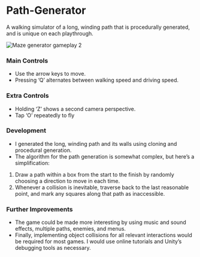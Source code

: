 # Path-Generator
A walking simulator of a long, winding path that is procedurally generated, and is unique on each playthrough.

![Maze generator gameplay 2](https://github.com/harleyk314/Path-Generator/assets/58278456/237454ca-cf43-4c4f-893b-d9597f35c893)

### Main Controls
- Use the arrow keys to move.
- Pressing ‘Q’ alternates between walking speed and driving speed.
### Extra Controls
- Holding ‘Z’ shows a second camera perspective.
- Tap ‘O’ repeatedly to fly

### Development
- I generated the long, winding path and its walls using cloning and procedural generation.
- The algorithm for the path generation is somewhat complex, but here’s a simplification:
1. Draw a path within a box from the start to the finish by randomly choosing a direction to move in each time.
2. Whenever a collision is inevitable, traverse back to the last reasonable point, and mark any squares along that path as inaccessible. 

### Further Improvements
- The game could be made more interesting by using music and sound effects, multiple paths, enemies, and menus.
- Finally, implementing object collisions for all relevant interactions would be required for most games. I would use online tutorials and Unity’s debugging tools as necessary.

